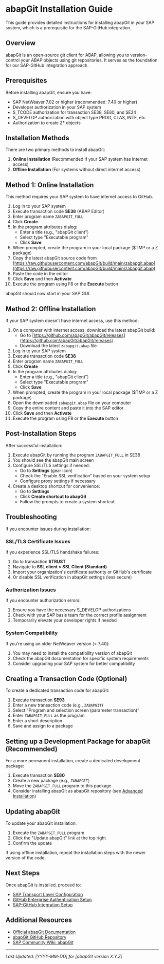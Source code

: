 # abapGit Installation Guide

This guide provides detailed instructions for installing abapGit in your SAP system, which is a prerequisite for the SAP-GitHub integration.

## Overview

abapGit is an open-source git client for ABAP, allowing you to version-control your ABAP objects using git repositories. It serves as the foundation for our SAP-GitHub integration approach.

## Prerequisites

Before installing abapGit, ensure you have:

- SAP NetWeaver 7.02 or higher (recommended: 7.40 or higher)
- Developer authorization in your SAP system
- S_TCODE authorization for transaction SE38, SE80, and SE24
- S_DEVELOP authorization with object type PROG, CLAS, INTF, etc.
- Authorization to create Z* objects

## Installation Methods

There are two primary methods to install abapGit:

1. **Online Installation** (Recommended if your SAP system has internet access)
2. **Offline Installation** (For systems without direct internet access)

## Method 1: Online Installation

This method requires your SAP system to have internet access to GitHub.

1. Log in to your SAP system
2. Execute transaction code **SE38** (ABAP Editor)
3. Enter program name `ZABAPGIT_FULL`
4. Click **Create**
5. In the program attributes dialog:
   - Enter a title (e.g., "abapGit client")
   - Select type "Executable program"
   - Click **Save**
6. When prompted, create the program in your local package ($TMP or a Z package)
7. Copy the latest abapGit source code from [https://raw.githubusercontent.com/abapGit/build/main/zabapgit.abap](https://raw.githubusercontent.com/abapGit/build/main/zabapgit.abap)
8. Paste the code in the editor
9. Click **Save** and then **Activate**
10. Execute the program using F8 or the **Execute** button

abapGit should now start in your SAP GUI.

## Method 2: Offline Installation

If your SAP system doesn't have internet access, use this method:

1. On a computer with internet access, download the latest abapGit build:
   - Go to [https://github.com/abapGit/abapGit/releases](https://github.com/abapGit/abapGit/releases)
   - Download the latest `zabapgit.abap` file
2. Log in to your SAP system
3. Execute transaction code **SE38**
4. Enter program name `ZABAPGIT_FULL`
5. Click **Create**
6. In the program attributes dialog:
   - Enter a title (e.g., "abapGit client")
   - Select type "Executable program"
   - Click **Save**
7. When prompted, create the program in your local package ($TMP or a Z package)
8. Open the downloaded `zabapgit.abap` file on your computer
9. Copy the entire content and paste it into the SAP editor
10. Click **Save** and then **Activate**
11. Execute the program using F8 or the **Execute** button

## Post-Installation Steps

After successful installation:

1. Execute abapGit by running the program `ZABAPGIT_FULL` in SE38
2. You should see the abapGit main screen
3. Configure SSL/TLS settings if needed:
   - Go to **Settings** (gear icon)
   - Check the "Enable SSL verification" based on your system setup
   - Configure proxy settings if necessary
4. Create a desktop shortcut for convenience:
   - Go to **Settings**
   - Click **Create shortcut to abapGit**
   - Follow the prompts to create a system shortcut

## Troubleshooting

If you encounter issues during installation:

### SSL/TLS Certificate Issues

If you experience SSL/TLS handshake failures:

1. Go to transaction **STRUST**
2. Navigate to **SSL client > SSL Client (Standard)**
3. Import your organization's certificate authority or GitHub's certificate
4. Or disable SSL verification in abapGit settings (less secure)

### Authorization Issues

If you encounter authorization errors:

1. Ensure you have the necessary S_DEVELOP authorizations
2. Check with your SAP basis team for the correct profile assignment
3. Temporarily elevate your developer rights if needed

### System Compatibility

If you're using an older NetWeaver version (< 7.40):

1. You may need to install the compatibility version of abapGit
2. Check the abapGit documentation for specific system requirements
3. Consider upgrading your SAP system for better compatibility

## Creating a Transaction Code (Optional)

To create a dedicated transaction code for abapGit:

1. Execute transaction **SE93**
2. Enter a new transaction code (e.g., `ZABAPGIT`)
3. Select "Program and selection screen (parameter transaction)"
4. Enter `ZABAPGIT_FULL` as the program
5. Enter a short description
6. Save and assign to a package

## Setting up a Development Package for abapGit (Recommended)

For a more permanent installation, create a dedicated development package:

1. Execute transaction **SE80**
2. Create a new package (e.g., `ZABAPGIT`)
3. Move the `ZABAPGIT_FULL` program to this package
4. Consider installing abapGit as abapGit repository (see [Advanced Installation](https://docs.abapgit.org/))

## Updating abapGit

To update your abapGit installation:

1. Execute the `ZABAPGIT_FULL` program
2. Click the "Update abapGit" link at the top right
3. Confirm the update

If using offline installation, repeat the installation steps with the newer version of the code.

## Next Steps

Once abapGit is installed, proceed to:

- [SAP Transport Layer Configuration](transport-layer.md)
- [GitHub Enterprise Authentication Setup](../github-setup/authentication.md)
- [SAP-GitHub Integration Setup](../../getting-started/installation.md)

## Additional Resources

- [Official abapGit Documentation](https://docs.abapgit.org/)
- [abapGit GitHub Repository](https://github.com/abapGit/abapGit)
- [SAP Community Wiki: abapGit](https://wiki.scn.sap.com/wiki/display/ABAP/abapGit)

---

*Last Updated: [YYYY-MM-DD] for [abapGit version X.Y.Z]* 